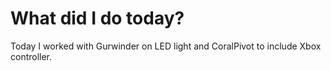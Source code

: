 # What did I do today?
Today I worked with Gurwinder on LED light and CoralPivot to include Xbox controller.